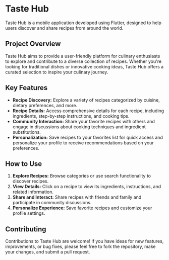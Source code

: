 # Taste Hub

Taste Hub is a mobile application developed using Flutter, designed to help users discover and share recipes from around the world.

## Project Overview

Taste Hub aims to provide a user-friendly platform for culinary enthusiasts to explore and contribute to a diverse collection of recipes. Whether you're looking for traditional dishes or innovative cooking ideas, Taste Hub offers a curated selection to inspire your culinary journey.

## Key Features

- **Recipe Discovery:** Explore a variety of recipes categorized by cuisine, dietary preferences, and more.
- **Recipe Details:** Access comprehensive details for each recipe, including ingredients, step-by-step instructions, and cooking tips.
- **Community Interaction:** Share your favorite recipes with others and engage in discussions about cooking techniques and ingredient substitutions.
- **Personalization:** Save recipes to your favorites list for quick access and personalize your profile to receive recommendations based on your preferences.

## How to Use

1. **Explore Recipes:** Browse categories or use search functionality to discover recipes.
2. **View Details:** Click on a recipe to view its ingredients, instructions, and related information.
3. **Share and Interact:** Share recipes with friends and family and participate in community discussions.
4. **Personalize Experience:** Save favorite recipes and customize your profile settings.

## Contributing

Contributions to Taste Hub are welcome! If you have ideas for new features, improvements, or bug fixes, please feel free to fork the repository, make your changes, and submit a pull request.